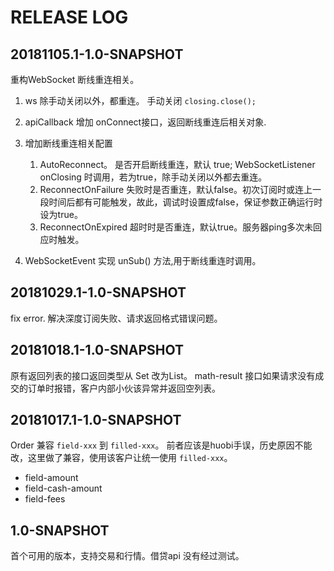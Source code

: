 # RELEASE LOG


## 20181105.1-1.0-SNAPSHOT

重构WebSocket 断线重连相关。

1. ws 除手动关闭以外，都重连。 手动关闭 `closing.close();`
2. apiCallback 增加 onConnect接口，返回断线重连后相关对象.
3. 增加断线重连相关配置
   1. AutoReconnect。
   是否开启断线重连，默认 true; WebSocketListener onClosing 时调用，若为true，除手动关闭以外都去重连。 
   2. ReconnectOnFailure
   失败时是否重连，默认false。初次订阅时或连上一段时间后都有可能触发，故此，调试时设置成false，保证参数正确运行时设为true。
   3. ReconnectOnExpired
   超时时是否重连，默认true。服务器ping多次未回应时触发。
   
4. WebSocketEvent 实现 unSub() 方法,用于断线重连时调用。

## 20181029.1-1.0-SNAPSHOT
fix error.  解决深度订阅失败、请求返回格式错误问题。

## 20181018.1-1.0-SNAPSHOT

原有返回列表的接口返回类型从 Set 改为List。
math-result 接口如果请求没有成交的订单时报错，客户内部小伙该异常并返回空列表。

## 20181017.1-1.0-SNAPSHOT

Order 兼容 `field-xxx` 到 `filled-xxx`。 前者应该是huobi手误，历史原因不能改，这里做了兼容，使用该客户让统一使用 `filled-xxx`。

- field-amount
- field-cash-amount
- field-fees

## 1.0-SNAPSHOT

首个可用的版本，支持交易和行情。借贷api 没有经过测试。